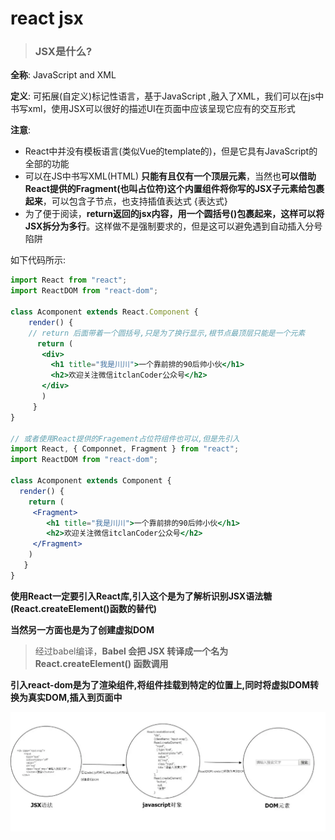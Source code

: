 # react jsx

> ### JSX是什么?

**全称**: JavaScript and XML

**定义**: 可拓展(自定义)标记性语言，基于JavaScript ,融入了XML，我们可以在js中书写xml，使用JSX可以很好的描述UI在页面中应该呈现它应有的交互形式

**注意**:

- React中并没有模板语言(类似Vue的template的)，但是它具有JavaScript的全部的功能
- 可以在JS中书写XML(HTML) **只能有且仅有一个顶层元素**，当然也**可以借助React提供的Fragment(也叫占位符)这个内置组件将你写的JSX子元素给包裹起来**，可以包含子节点，也支持插值表达式 {表达式}
- 为了便于阅读，**return返回的jsx内容，用一个圆括号()包裹起来，这样可以将JSX拆分为多行**。这样做不是强制要求的，但是这可以避免遇到自动插入分号陷阱

如下代码所示:

```jsx
import React from "react";
import ReactDOM from "react-dom";

class Acomponent extends React.Component {
    render() {
	// return 后面带着一个圆括号,只是为了换行显示,根节点最顶层只能是一个元素
      return (
       <div>
         <h1 title="我是川川">一个靠前排的90后帅小伙</h1>
         <h2>欢迎关注微信itclanCoder公众号</h2>
       </div>
       )
     }
}

// 或者使用React提供的Fragement占位符组件也可以,但是先引入
import React, { Componnet, Fragment } from "react";
import ReactDOM from "react-dom";

class Acomponent extends Component {
  render() {
    return (
     <Fragment>
        <h1 title="我是川川">一个靠前排的90后帅小伙</h1>
        <h2>欢迎关注微信itclanCoder公众号</h2>
     </Fragment>
    )
   }
}
```

**使用React一定要引入React库,引入这个是为了解析识别JSX语法糖(React.createElement()函数的替代)**

**当然另一方面也是为了创建虚拟DOM**

> 经过babel编译，**Babel 会把 JSX 转译成一个名为 React.createElement() 函数调用**

**引入react-dom是为了渲染组件,将组件挂载到特定的位置上,同时将虚拟DOM转换为真实DOM,插入到页面中**

![](../assets/imgs/img-018.webp)